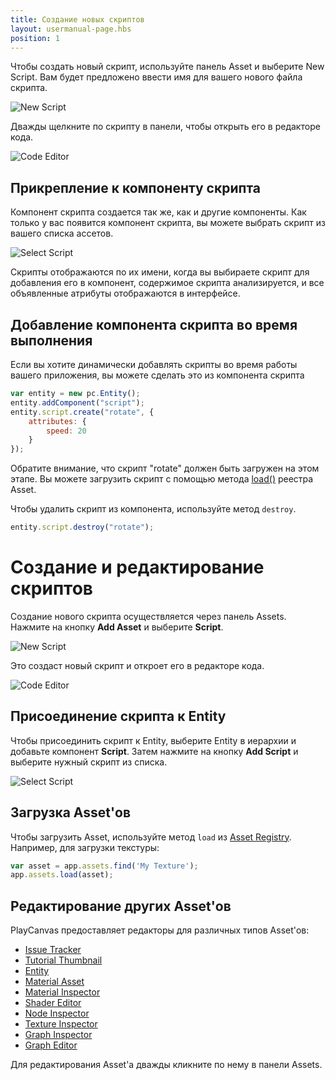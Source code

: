 ```yaml
---
title: Создание новых скриптов
layout: usermanual-page.hbs
position: 1
---
```


Чтобы создать новый скрипт, используйте панель Asset и выберите New Script. Вам будет предложено ввести имя для вашего нового файла скрипта.

![New Script][0]

Дважды щелкните по скрипту в панели, чтобы открыть его в редакторе кода.

![Code Editor][1]

## Прикрепление к компоненту скрипта

Компонент скрипта создается так же, как и другие компоненты. Как только у вас появится компонент скрипта, вы можете выбрать скрипт из вашего списка ассетов.

![Select Script][2]

Скрипты отображаются по их имени, когда вы выбираете скрипт для добавления его в компонент, содержимое скрипта анализируется, и все объявленные атрибуты отображаются в интерфейсе.

## Добавление компонента скрипта во время выполнения

Если вы хотите динамически добавлять скрипты во время работы вашего приложения, вы можете сделать это из компонента скрипта

```javascript
var entity = new pc.Entity();
entity.addComponent("script");
entity.script.create("rotate", {
    attributes: {
        speed: 20
    }
});
```

Обратите внимание, что скрипт "rotate" должен быть загружен на этом этапе. Вы можете загрузить скрипт с помощью метода [load()][3] реестра Asset.

Чтобы удалить скрипт из компонента, используйте метод `destroy`.

```javascript
entity.script.destroy("rotate");
```

[0]: /images/user-manual/scripting/new-script.jpg
[1]: /images/user-manual/scripting/code-editor.jpg
[2]: /images/user-manual/scripting/select-script.jpg
[3]: /api/pc.AssetRegistry.html#load

# Создание и редактирование скриптов

Создание нового скрипта осуществляется через панель Assets. Нажмите на кнопку **Add Asset** и выберите **Script**.

![New Script][0]

Это создаст новый скрипт и откроет его в редакторе кода.

![Code Editor][1]

## Присоединение скрипта к Entity

Чтобы присоединить скрипт к Entity, выберите Entity в иерархии и добавьте компонент **Script**. Затем нажмите на кнопку **Add Script** и выберите нужный скрипт из списка.

![Select Script][2]

## Загрузка Asset'ов

Чтобы загрузить Asset, используйте метод `load` из [Asset Registry][3]. Например, для загрузки текстуры:

```javascript
var asset = app.assets.find('My Texture');
app.assets.load(asset);
```

## Редактирование других Asset'ов

PlayCanvas предоставляет редакторы для различных типов Asset'ов:

- [Issue Tracker](/user-manual/issue-tracker)
- [Tutorial Thumbnail](/user-manual/tutorial-thumbnail)
- [Entity](/user-manual/entity)
- [Material Asset](/user-manual/material-asset)
- [Material Inspector](/user-manual/material-inspector)
- [Shader Editor](/user-manual/shader-editor)
- [Node Inspector](/user-manual/node-inspector)
- [Texture Inspector](/user-manual/texture-inspector)
- [Graph Inspector](/user-manual/graph-inspector)
- [Graph Editor](/user-manual/graph-editor)

Для редактирования Asset'а дважды кликните по нему в панели Assets.
